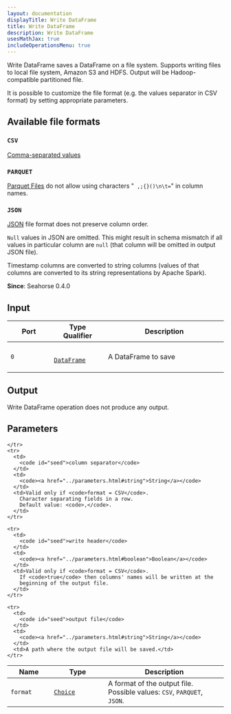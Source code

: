 ```yaml
---
layout: documentation
displayTitle: Write DataFrame
title: Write DataFrame
description: Write DataFrame
usesMathJax: true
includeOperationsMenu: true
---
```


Write DataFrame saves a DataFrame on a file system.
Supports writing files to local file system, Amazon S3 and HDFS.
Output will be Hadoop-compatible partitioned file.

It is possible to customize the file format (e.g. the values separator in CSV format)
by setting appropriate parameters.


## Available file formats

### `CSV`
<a target="_blank" href="https://en.wikipedia.org/wiki/Comma-separated_values">Comma-separated values</a>

### `PARQUET`
<a target="_blank" href="http://spark.apache.org/docs/latest/sql-programming-guide.html#parquet-files">Parquet Files</a>
do not allow using characters "` ,;{}()\n\t=`" in column names.

### `JSON`
<a target="_blank" href="https://en.wikipedia.org/wiki/JSON">JSON</a>
file format does not preserve column order.

`Null` values in JSON are omitted. This might result in schema mismatch if all values in particular
column are `null` (that column will be omitted in output JSON file).

Timestamp columns are converted to string columns
(values of that columns are converted to its string representations by Apache Spark).



**Since**: Seahorse 0.4.0

## Input

<table>
  <thead>
    <tr>
      <th style="width:20%">Port</th>
      <th style="width:25%">Type Qualifier</th>
      <th style="width:55%">Description</th>
    </tr>
  </thead>
  <tbody>
    <tr>
      <td>
        <code>0</code>
      </td>
      <td>
        <code>
        <a href="../classes/dataframe.html">DataFrame</a>
        </code>
      </td>
      <td>A DataFrame to save</td>
    </tr>
  </tbody>
</table>

## Output

Write DataFrame operation does not produce any output.

## Parameters

<table class="table">
  <thead>
    <tr>
      <th style="width:20%">Name</th>
      <th style="width:25%">Type</th>
      <th style="width:55%">Description</th>
    </tr>
  </thead>
  <tbody>
    <tr>
      <td>
        <code id="ratio">format</code>
      </td>
      <td>
        <code><a href="../parameters.html#single_choice">Choice</a></code>
      </td>
      <td>
        A format of the output file. Possible values:
        <code>CSV</code>, <code>PARQUET</code>, <code>JSON</code>.
      </td>

    </tr>
    <tr>
      <td>
        <code id="seed">column separator</code>
      </td>
      <td>
        <code><a href="../parameters.html#string">String</a></code>
      </td>
      <td>Valid only if <code>format = CSV</code>.
        Character separating fields in a row.
        Default value: <code>,</code>.
      </td>
    </tr>

    <tr>
      <td>
        <code id="seed">write header</code>
      </td>
      <td>
        <code><a href="../parameters.html#boolean">Boolean</a></code>
      </td>
      <td>Valid only if <code>format = CSV</code>.
        If <code>true</code> then columns' names will be written at the
        beginning of the output file.
      </td>
    </tr>

    <tr>
      <td>
        <code id="seed">output file</code>
      </td>
      <td>
        <code><a href="../parameters.html#string">String</a></code>
      </td>
      <td>A path where the output file will be saved.</td>
    </tr>
  </tbody>
</table>
